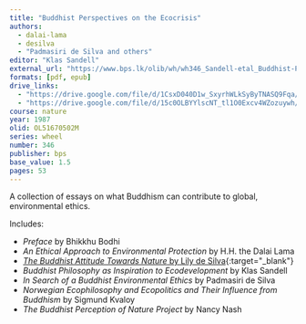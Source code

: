 ```yaml
---
title: "Buddhist Perspectives on the Ecocrisis"
authors:
  - dalai-lama
  - desilva
  - "Padmasiri de Silva and others"
editor: "Klas Sandell"
external_url: "https://www.bps.lk/olib/wh/wh346_Sandell-etal_Buddhist-Perspectives-on-the-Ecocrisis.html"
formats: [pdf, epub]
drive_links:
  - "https://drive.google.com/file/d/1CsxD040D1w_SxyrhWLkSyByTNASQ9Fqa/view?usp=drivesdk"
  - "https://drive.google.com/file/d/15c0OLBYYlscNT_tl1O0Excv4WZozuywh/view?usp=drivesdk"
course: nature
year: 1987
olid: OL51670502M
series: wheel
number: 346
publisher: bps
base_value: 1.5
pages: 53
---
```


A collection of essays on what Buddhism can contribute to global, environmental ethics.

Includes:
- *Preface* by Bhikkhu Bodhi
- *An Ethical Approach to Environmental Protection* by H.H. the Dalai Lama
- [*The Buddhist Attitude Towards Nature* by Lily de Silva](https://www.accesstoinsight.org/lib/authors/desilva/attitude.html){:target="_blank"}
- *Buddhist Philosophy as Inspiration to Ecodevelopment* by Klas Sandell
- *In Search of a Buddhist Environmental Ethics* by Padmasiri de Silva
- *Norwegian Ecophilosophy and Ecopolitics and Their Influence from Buddhism* by Sigmund Kvaloy
- *The Buddhist Perception of Nature Project* by Nancy Nash

